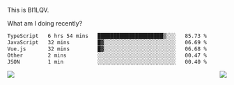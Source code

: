 This is BI1LQV.

What am I doing recently?

<!--START_SECTION:waka-->

```txt
TypeScript   6 hrs 54 mins   █████████████████████▒░░░   85.73 %
JavaScript   32 mins         █▓░░░░░░░░░░░░░░░░░░░░░░░   06.69 %
Vue.js       32 mins         █▓░░░░░░░░░░░░░░░░░░░░░░░   06.68 %
Other        2 mins          ░░░░░░░░░░░░░░░░░░░░░░░░░   00.47 %
JSON         1 min           ░░░░░░░░░░░░░░░░░░░░░░░░░   00.40 %
```

<!--END_SECTION:waka-->
<img align="right" src="https://github-readme-stats.vercel.app/api?username=bi1lqv&show_icons=true&count_private=true">

<img src="https://metrics.lecoq.io/bi1lqv?template=classic&base.activity=0&base.community=0&base.repositories=0&base.metadata=0&isocalendar=1&base=header%2C%20activity%2C%20community%2C%20repositories%2C%20metadata&base.indepth=false&base.hireable=false&isocalendar=false&isocalendar.duration=full-year&config.timezone=Asia%2FShanghai">
